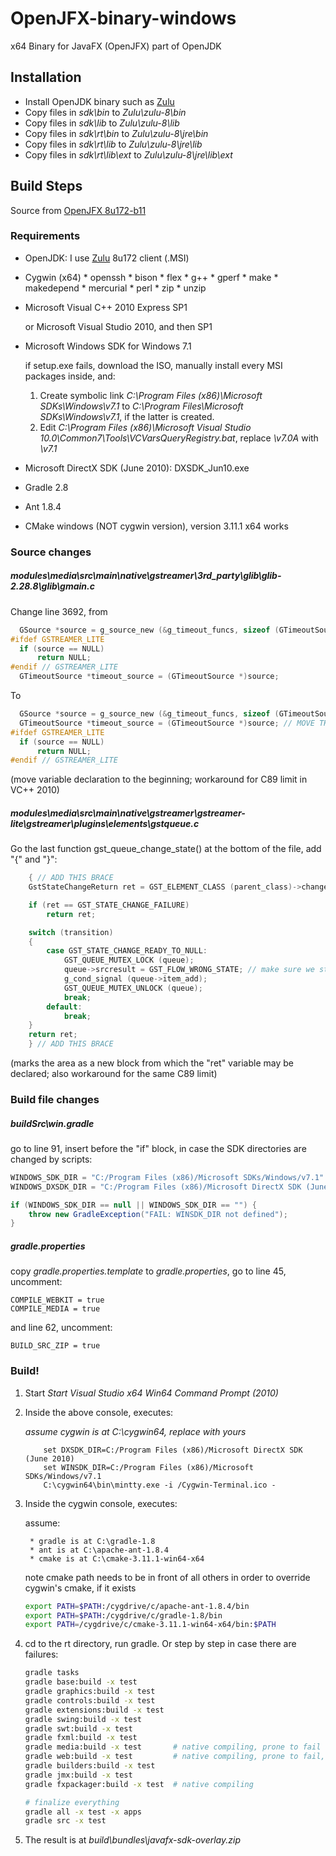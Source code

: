 OpenJFX-binary-windows
======================

x64 Binary for JavaFX (OpenJFX) part of OpenJDK


Installation
------------

- Install OpenJDK binary such as [Zulu](http://www.azul.com/downloads/zulu/)
- Copy files in *sdk\bin* to *Zulu\zulu-8\bin*
- Copy files in *sdk\lib* to *Zulu\zulu-8\lib*
- Copy files in *sdk\rt\bin* to *Zulu\zulu-8\jre\bin*
- Copy files in *sdk\rt\lib* to *Zulu\zulu-8\jre\lib*
- Copy files in *sdk\rt\lib\ext* to *Zulu\zulu-8\jre\lib\ext*


Build Steps
-----------

Source from [OpenJFX 8u172-b11](http://hg.openjdk.java.net/openjfx/8u-dev/rt/rev/ec63c85958b1)

### Requirements

 - OpenJDK: I use [Zulu](https://www.azul.com/downloads/zulu/zulu-windows/) 8u172 client (.MSI)
 - Cygwin (x64)
       * openssh
       * bison
       * flex
       * g++
       * gperf
       * make
       * makedepend
       * mercurial
       * perl
       * zip
       * unzip

 - Microsoft Visual C++ 2010 Express SP1

   or Microsoft Visual Studio 2010, and then SP1

 - Microsoft Windows SDK for Windows 7.1

   if setup.exe fails, download the ISO, manually install every MSI packages inside, and:

   1. Create symbolic link *C:\Program Files (x86)\Microsoft SDKs\Windows\v7.1* to *C:\Program Files\Microsoft SDKs\Windows\v7.1*, if the latter is created.
   2. Edit *C:\Program Files (x86)\Microsoft Visual Studio 10.0\Common7\Tools\VCVarsQueryRegistry.bat*, replace _\v7.0A_ with _\v7.1_

 - Microsoft DirectX SDK (June 2010): DXSDK_Jun10.exe
 - Gradle 2.8
 - Ant 1.8.4
 - CMake windows (NOT cygwin version), version 3.11.1 x64 works

### Source changes

##### _modules\media\src\main\native\gstreamer\3rd_party\glib\glib-2.28.8\glib\gmain.c_

Change line 3692, from

```C
  GSource *source = g_source_new (&g_timeout_funcs, sizeof (GTimeoutSource));
#ifdef GSTREAMER_LITE
  if (source == NULL)
      return NULL;
#endif // GSTREAMER_LITE
  GTimeoutSource *timeout_source = (GTimeoutSource *)source;
```

To

```C
  GSource *source = g_source_new (&g_timeout_funcs, sizeof (GTimeoutSource));
  GTimeoutSource *timeout_source = (GTimeoutSource *)source; // MOVE THIS LINE
#ifdef GSTREAMER_LITE
  if (source == NULL)
      return NULL;
#endif // GSTREAMER_LITE
```

(move variable declaration to the beginning; workaround for C89 limit in VC++ 2010)

##### _modules\media\src\main\native\gstreamer\gstreamer-lite\gstreamer\plugins\elements\gstqueue.c_

Go the last function gst_queue_change_state() at the bottom of the file, add "{" and "}":

```C
    { // ADD THIS BRACE
    GstStateChangeReturn ret = GST_ELEMENT_CLASS (parent_class)->change_state (element, transition);

    if (ret == GST_STATE_CHANGE_FAILURE)
        return ret;

    switch (transition)
    {
        case GST_STATE_CHANGE_READY_TO_NULL:
            GST_QUEUE_MUTEX_LOCK (queue);
            queue->srcresult = GST_FLOW_WRONG_STATE; // make sure we stop _loop task
            g_cond_signal (queue->item_add);
            GST_QUEUE_MUTEX_UNLOCK (queue);
            break;
        default:
            break;
    }
    return ret;
    } // ADD THIS BRACE
```

(marks the area as a new block from which the "ret" variable may be declared; also workaround for the same C89 limit)

### Build file changes

##### _buildSrc\win.gradle_

go to line 91, insert before the "if" block, in case the SDK directories are changed by scripts:

```groovy
WINDOWS_SDK_DIR = "C:/Program Files (x86)/Microsoft SDKs/Windows/v7.1"
WINDOWS_DXSDK_DIR = "C:/Program Files (x86)/Microsoft DirectX SDK (June 2010)"

if (WINDOWS_SDK_DIR == null || WINDOWS_SDK_DIR == "") {
    throw new GradleException("FAIL: WINSDK_DIR not defined");
}
```

##### _gradle.properties_

copy _gradle.properties.template_ to _gradle.properties_, go to line 45, uncomment:

```properties
COMPILE_WEBKIT = true
COMPILE_MEDIA = true
```

and line 62, uncomment:

```properties
BUILD_SRC_ZIP = true
```

### Build!

1. Start *Start Visual Studio x64 Win64 Command Prompt (2010)*
2. Inside the above console, executes:

    *assume cygwin is at C:\cygwin64, replace with yours*

    ```batch
        set DXSDK_DIR=C:/Program Files (x86)/Microsoft DirectX SDK (June 2010)
        set WINSDK_DIR=C:/Program Files (x86)/Microsoft SDKs/Windows/v7.1
        C:\cygwin64\bin\mintty.exe -i /Cygwin-Terminal.ico -
    ```


3. Inside the cygwin console, executes:

    assume:

        * gradle is at C:\gradle-1.8
        * ant is at C:\apache-ant-1.8.4
        * cmake is at C:\cmake-3.11.1-win64-x64
    
    note cmake path needs to be in front of all others in order to override cygwin's cmake, if it exists


    ```bash
    export PATH=$PATH:/cygdrive/c/apache-ant-1.8.4/bin
    export PATH=$PATH:/cygdrive/c/gradle-1.8/bin
    export PATH=/cygdrive/c/cmake-3.11.1-win64-x64/bin:$PATH
    ```

4. cd to the rt directory, run gradle. Or step by step in case there are failures:

    ```bash
    gradle tasks
    gradle base:build -x test
    gradle graphics:build -x test
    gradle controls:build -x test
    gradle extensions:build -x test
    gradle swing:build -x test
    gradle swt:build -x test
    gradle fxml:build -x test
    gradle media:build -x test       # native compiling, prone to fail
    gradle web:build -x test         # native compiling, prone to fail, take forever
    gradle builders:build -x test
    gradle jmx:build -x test
    gradle fxpackager:build -x test  # native compiling

    # finalize everything
    gradle all -x test -x apps
    gradle src -x test
    ```

5. The result is at _build\bundles\javafx-sdk-overlay.zip_
